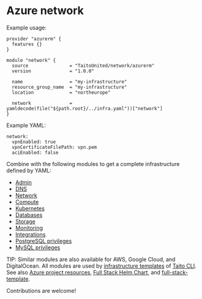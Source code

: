 # Azure network

Example usage:

```
provider "azurerm" {
  features {}
}

module "network" {
  source               = "TaitoUnited/network/azurerm"
  version              = "1.0.0"

  name                 = "my-infrastructure"
  resource_group_name  = "my-infrastructure"
  location             = "northeurope"

  network              = yamldecode(file("${path.root}/../infra.yaml"))["network"]
}
```

Example YAML:

```
network:
  vpnEnabled: true
  vpnCertificateFilePath: vpn.pem
  aciEnabled: false
```

Combine with the following modules to get a complete infrastructure defined by YAML:

- [Admin](https://registry.terraform.io/modules/TaitoUnited/admin/azurerm)
- [DNS](https://registry.terraform.io/modules/TaitoUnited/dns/azurerm)
- [Network](https://registry.terraform.io/modules/TaitoUnited/network/azurerm)
- [Compute](https://registry.terraform.io/modules/TaitoUnited/compute/azurerm)
- [Kubernetes](https://registry.terraform.io/modules/TaitoUnited/kubernetes/azurerm)
- [Databases](https://registry.terraform.io/modules/TaitoUnited/databases/azurerm)
- [Storage](https://registry.terraform.io/modules/TaitoUnited/storage/azurerm)
- [Monitoring](https://registry.terraform.io/modules/TaitoUnited/monitoring/azurerm)
- [Integrations](https://registry.terraform.io/modules/TaitoUnited/integrations/azurerm)
- [PostgreSQL privileges](https://registry.terraform.io/modules/TaitoUnited/privileges/postgresql)
- [MySQL privileges](https://registry.terraform.io/modules/TaitoUnited/privileges/mysql)

TIP: Similar modules are also available for AWS, Google Cloud, and DigitalOcean. All modules are used by [infrastructure templates](https://taitounited.github.io/taito-cli/templates#infrastructure-templates) of [Taito CLI](https://taitounited.github.io/taito-cli/). See also [Azure project resources](https://registry.terraform.io/modules/TaitoUnited/project-resources/azurerm), [Full Stack Helm Chart](https://github.com/TaitoUnited/taito-charts/blob/master/full-stack), and [full-stack-template](https://github.com/TaitoUnited/full-stack-template).

Contributions are welcome!
